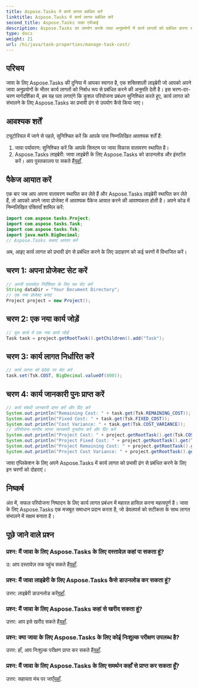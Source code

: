 ```yaml
---
title: Aspose.Tasks में कार्य लागत प्रबंधित करें
linktitle: Aspose.Tasks में कार्य लागत प्रबंधित करें
second_title: Aspose.Tasks जावा एपीआई
description: Aspose.Tasks का उपयोग करके जावा अनुप्रयोगों में कार्य लागतों को प्रबंधित करना सीखें। प्रभावी परियोजना लागत प्रबंधन के लिए हमारी चरण-दर-चरण मार्गदर्शिका का पालन करें।
type: docs
weight: 21
url: /hi/java/task-properties/manage-task-cost/
---
```

## परिचय
जावा के लिए Aspose.Tasks की दुनिया में आपका स्वागत है, एक शक्तिशाली लाइब्रेरी जो आपको अपने जावा अनुप्रयोगों के भीतर कार्य लागतों को निर्बाध रूप से प्रबंधित करने की अनुमति देती है। इस चरण-दर-चरण मार्गदर्शिका में, हम यह पता लगाएंगे कि कुशल परियोजना प्रबंधन सुनिश्चित करते हुए, कार्य लागत को संभालने के लिए Aspose.Tasks का प्रभावी ढंग से उपयोग कैसे किया जाए।
## आवश्यक शर्तें
ट्यूटोरियल में जाने से पहले, सुनिश्चित करें कि आपके पास निम्नलिखित आवश्यक शर्तें हैं:
1. जावा पर्यावरण: सुनिश्चित करें कि आपके सिस्टम पर जावा विकास वातावरण स्थापित है।
2. Aspose.Tasks लाइब्रेरी: जावा लाइब्रेरी के लिए Aspose.Tasks को डाउनलोड और इंस्टॉल करें। आप पुस्तकालय पा सकते हैं[यहाँ](https://releases.aspose.com/tasks/java/).
## पैकेज आयात करें
एक बार जब आप अपना वातावरण स्थापित कर लेते हैं और Aspose.Tasks लाइब्रेरी स्थापित कर लेते हैं, तो आपको अपने जावा प्रोजेक्ट में आवश्यक पैकेज आयात करने की आवश्यकता होती है। अपने कोड में निम्नलिखित पंक्तियाँ शामिल करें:
```java
import com.aspose.tasks.Project;
import com.aspose.tasks.Task;
import com.aspose.tasks.Tsk;
import java.math.BigDecimal;
// Aspose.Tasks कक्षाएं आयात करें
```
अब, आइए कार्य लागत को प्रभावी ढंग से प्रबंधित करने के लिए उदाहरण को कई चरणों में विभाजित करें।
## चरण 1: अपना प्रोजेक्ट सेट करें
```java
// अपनी दस्तावेज़ निर्देशिका के लिए पथ सेट करें
String dataDir = "Your Document Directory";
// एक नया प्रोजेक्ट बनाएं
Project project = new Project();
```
## चरण 2: एक नया कार्य जोड़ें
```java
// मूल कार्य में एक नया कार्य जोड़ें
Task task = project.getRootTask().getChildren().add("Task");
```
## चरण 3: कार्य लागत निर्धारित करें
```java
// कार्य लागत को 800 पर सेट करें
task.set(Tsk.COST, BigDecimal.valueOf(800));
```
## चरण 4: कार्य जानकारी पुनः प्राप्त करें
```java
// कार्य संबंधी जानकारी प्राप्त करें और प्रिंट करें
System.out.println("Remaining Cost: " + task.get(Tsk.REMAINING_COST));
System.out.println("Fixed Cost: " + task.get(Tsk.FIXED_COST));
System.out.println("Cost Variance: " + task.get(Tsk.COST_VARIANCE));
// परियोजना-स्तरीय लागत जानकारी पुनर्प्राप्त करें और प्रिंट करें
System.out.println("Project Cost: " + project.getRootTask().get(Tsk.COST));
System.out.println("Project Fixed Cost: " + project.getRootTask().get(Tsk.FIXED_COST));
System.out.println("Project Remaining Cost: " + project.getRootTask().get(Tsk.REMAINING_COST));
System.out.println("Project Cost Variance: " + project.getRootTask().get(Tsk.COST_VARIANCE));
```
जावा एप्लिकेशन के लिए अपने Aspose.Tasks में कार्य लागत को प्रभावी ढंग से प्रबंधित करने के लिए इन चरणों को दोहराएं।
## निष्कर्ष
अंत में, सफल परियोजना निष्पादन के लिए कार्य लागत प्रबंधन में महारत हासिल करना महत्वपूर्ण है। जावा के लिए Aspose.Tasks एक मजबूत समाधान प्रदान करता है, जो डेवलपर्स को सटीकता के साथ लागत संभालने में सक्षम बनाता है।
## पूछे जाने वाले प्रश्न
### प्रश्न: मैं जावा के लिए Aspose.Tasks के लिए दस्तावेज़ कहां पा सकता हूं?
 उ: आप दस्तावेज़ तक पहुंच सकते हैं[यहाँ](https://reference.aspose.com/tasks/java/).
### प्रश्न: मैं जावा लाइब्रेरी के लिए Aspose.Tasks कैसे डाउनलोड कर सकता हूं?
 उत्तर: लाइब्रेरी डाउनलोड करें[यहाँ](https://releases.aspose.com/tasks/java/).
### प्रश्न: मैं जावा के लिए Aspose.Tasks कहां से खरीद सकता हूं?
 उत्तर: आप इसे खरीद सकते हैं[यहाँ](https://purchase.aspose.com/buy).
### प्रश्न: क्या जावा के लिए Aspose.Tasks के लिए कोई निःशुल्क परीक्षण उपलब्ध है?
 उत्तर: हाँ, आप निःशुल्क परीक्षण प्राप्त कर सकते हैं[यहाँ](https://releases.aspose.com/).
### प्रश्न: मैं जावा के लिए Aspose.Tasks के लिए समर्थन कहाँ से प्राप्त कर सकता हूँ?
 उत्तर: सहायता मंच पर जाएँ[यहाँ](https://forum.aspose.com/c/tasks/15).